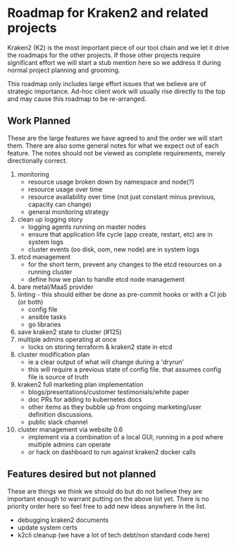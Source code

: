 
# Roadmap for Kraken2 and related projects
Kraken2 (K2) is the most important piece of our tool chain and we let it drive the roadmaps for the other projects. If those other projects require significant effort we will start a stub mention here so we address it during normal project planning and grooming.

This roadmap only includes large effort issues that we believe are of strategic importance.  Ad-hoc client work will usually rise directly to the top and may cause this roadmap to be re-arranged.  

## Work Planned ##
These are the large features we have agreed to and the order we will start them.  There are also some general notes for what we expect out of each feature.  The notes should not be viewed as complete requirements, merely directionally correct.

1. monitoring 
    * resource usage broken down by namespace and node(?)
    * resource usage over time
    * resource availability over time (not just constant minus previous, capacity can change)
    * general monitoring strategy
1. clean up logging story
    * logging agents running on master nodes
    * ensure that application life cycle (app create, restart, etc) are in system logs
    * cluster events (oo disk, oom, new node) are in system logs
1. etcd management
    * for the short term, prevent any changes to the etcd resources on a running cluster
    * define how we plan to handle etcd node management
1. bare metal/MaaS provider
1. linting - this should either be done as pre-commit hooks or with a CI job (or both)
    * config file
    * ansible tasks
    * go libraries
1. save kraken2 state to cluster (#125)
1. multiple admins operating at once 
    * locks on storing terraform & kraken2 state in etcd
1. cluster modification plan
    * ie a clear output of what will change during a 'dryrun'
    * this will require a previous state of config file. that assumes config file is source of truth
1. kraken2 full marketing plan implementation
    * blogs/presentations/customer testimonials/white paper
    * doc PRs for adding to kubernetes docs
    * other items as they bubble up from ongoing marketing/user definition discussions.
    * public slack channel
1. cluster management via website 0.6
    * implement via a combination of a local GUI, running in a pod where multiple admins can operate
    * or hack on dashboard to run against kraken2 docker calls

##  Features desired but not planned ##
These are things we think we should do but do not believe they are important enough to warrant putting on the above list yet.  There is no priority order here so feel free to add new ideas anywhere in the list.

* debugging kraken2 documents
* update system certs
* k2cli cleanup (we have a lot of tech debt/non standard code here)